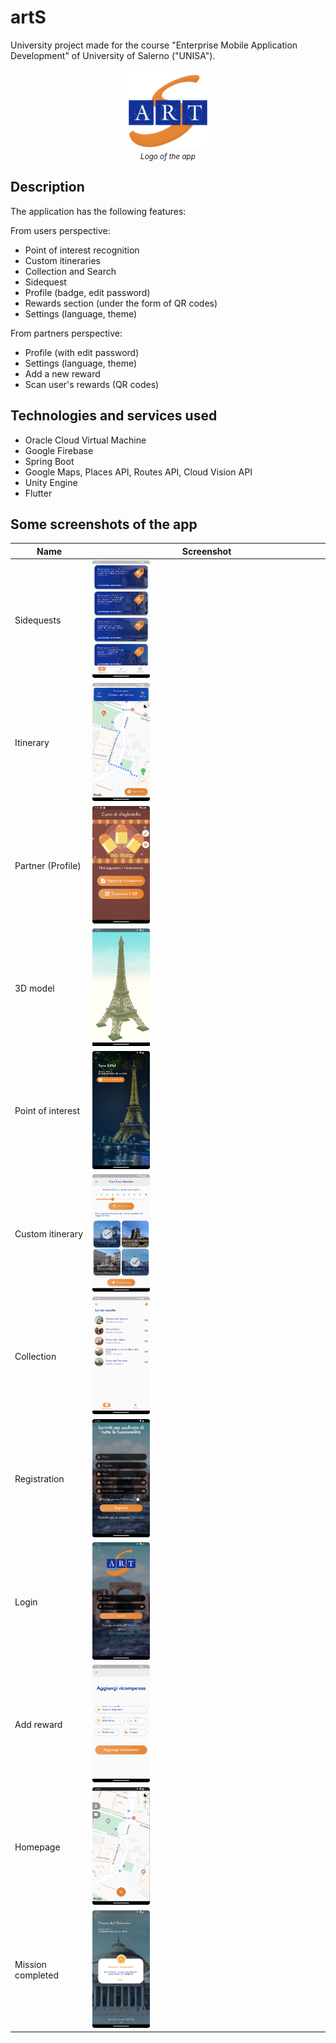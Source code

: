 # artS

University project made for the course "Enterprise Mobile Application Development" of University of Salerno ("UNISA").

<p align="center">
  <picture>
    <img src="images/icon_big.png" width="25%" height="25%" alt="Logo of the app"/>
  </picture>
    <br>
    <small><i>Logo of the app</i></small>
</p>

## Description
The application has the following features:

From users perspective:
- Point of interest recognition
- Custom itineraries
- Collection and Search
- Sidequest
- Profile (badge, edit password)
- Rewards section (under the form of QR codes)
- Settings (language, theme)

From partners perspective:
- Profile (with edit password)
- Settings (language, theme)
- Add a new reward
- Scan user's rewards (QR codes)

## Technologies and services used
- Oracle Cloud Virtual Machine
- Google Firebase
- Spring Boot
- Google Maps, Places API, Routes API, Cloud Vision API
- Unity Engine
- Flutter

## Some screenshots of the app

| Name | Screenshot                                                          |
| ------ |---------------------------------------------------------------------|
| Sidequests | <img src="images/sidequest.png" width="25%" height="25%" />         |
| Itinerary | <img src="images/single_itinerary.png" width="25%" height="25%" />  |
| Partner (Profile) | <img src="images/partner.png" width="25%" height="25%" />           |
| 3D model | <img src="images/eiffel3d.png" width="25%" height="25%" />          |
| Point of interest | <img src="images/eiffel.png" width="25%" height="25%" />            |
| Custom itinerary | <img src="images/custom_itinerary.png" width="25%" height="25%" />  |
| Collection | <img src="images/collection.png" width="25%" height="25%" />        |
| Registration | <img src="images/registration.png" width="25%" height="25%" />      |
| Login | <img src="images/login.png" width="25%" height="25%" />             |
| Add reward | <img src="images/add_reward.png" width="25%" height="25%" />        |
| Homepage | <img src="images/homepage.png" width="25%" height="25%" />          |
| Mission completed | <img src="images/mission_completed.png" width="25%" height="25%" /> |
